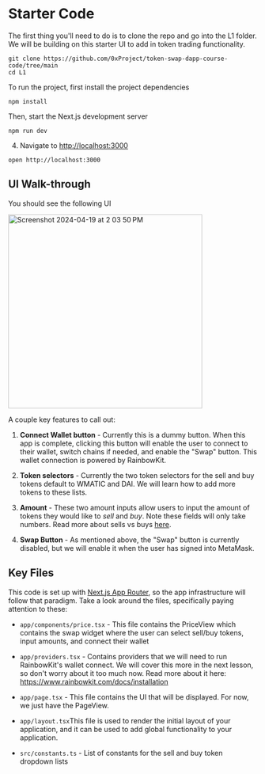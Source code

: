 # Starter Code

The first thing you'll need to do is to clone the repo and go into the L1 folder. We will be building on this starter UI to add in token trading functionality.

```
git clone https://github.com/0xProject/token-swap-dapp-course-code/tree/main
cd L1
```

To run the project, first install the project dependencies

```
npm install
```

Then, start the Next.js development server

```
npm run dev
```

4. Navigate to [http://localhost:3000](http://localhost:3000/)

```
open http://localhost:3000
```

## UI Walk-through

You should see the following UI

<img width="392" alt="Screenshot 2024-04-19 at 2 03 50 PM" src="https://github.com/jlin27/token-swap-dapp-course/assets/8042156/a87b1324-7444-4af1-92f6-8fc442d0bbeb">


A couple key features to call out:

1.  **Connect Wallet button** - Currently this is a dummy button. When this app is complete, clicking this button will enable the user to connect to their wallet, switch chains if needed, and enable the "Swap" button. This wallet connection is powered by RainbowKit.

2.  **Token selectors** - Currently the two token selectors for the sell and buy tokens default to WMATIC and DAI. We will learn how to add more tokens to these lists.

3.  **Amount** - These two amount inputs allow users to input the amount of tokens they would like to _sell_ and _buy_. Note these fields will only take numbers. Read more about sells vs buys [here](https://0x.org/docs/developer-resources/glossary#buys-and-sells). 

4.  **Swap Button** - As mentioned above, the "Swap" button is currently disabled, but we will enable it when the user has signed into MetaMask.

## Key Files

This code is set up with [Next.js App Router](https://nextjs.org/docs), so the app infrastructure will follow that paradigm. Take a look around the files, specifically paying attention to these:

- `app/components/price.tsx` - This file contains the PriceView which contains the swap widget where the user can select sell/buy tokens, input amounts, and connect their wallet

- `app/providers.tsx` - Contains providers that we will need to run RainbowKit's wallet connect. We will cover this more in the next lesson, so don't worry about it too much now. Read more about it here: https://www.rainbowkit.com/docs/installation

- `app/page.tsx` - This file contains the UI that will be displayed. For now, we just have the PageView.

- `app/layout.tsx`This file is used to render the initial layout of your application, and it can be used to add global functionality to your application.

- `src/constants.ts` - List of constants for the sell and buy token dropdown lists

